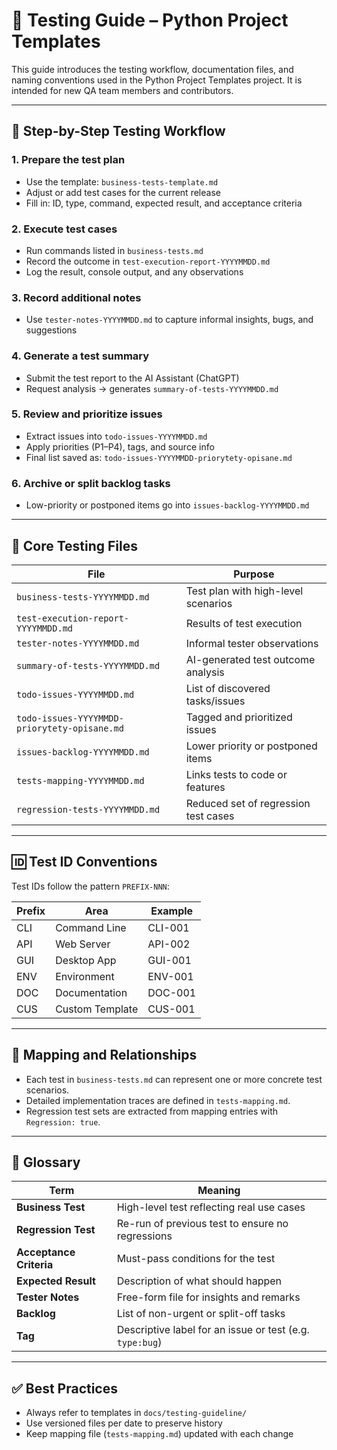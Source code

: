 # 📘 Testing Guide – Python Project Templates

This guide introduces the testing workflow, documentation files, and naming conventions used in the Python Project Templates project. It is intended for new QA team members and contributors.

---

## 🔁 Step-by-Step Testing Workflow

### 1. Prepare the test plan
- Use the template: `business-tests-template.md`
- Adjust or add test cases for the current release
- Fill in: ID, type, command, expected result, and acceptance criteria

### 2. Execute test cases
- Run commands listed in `business-tests.md`
- Record the outcome in `test-execution-report-YYYYMMDD.md`
- Log the result, console output, and any observations

### 3. Record additional notes
- Use `tester-notes-YYYYMMDD.md` to capture informal insights, bugs, and suggestions

### 4. Generate a test summary
- Submit the test report to the AI Assistant (ChatGPT)
- Request analysis → generates `summary-of-tests-YYYYMMDD.md`

### 5. Review and prioritize issues
- Extract issues into `todo-issues-YYYYMMDD.md`
- Apply priorities (P1–P4), tags, and source info
- Final list saved as: `todo-issues-YYYYMMDD-priorytety-opisane.md`

### 6. Archive or split backlog tasks
- Low-priority or postponed items go into `issues-backlog-YYYYMMDD.md`

---

## 📁 Core Testing Files

| File                                      | Purpose                                  |
|-------------------------------------------|------------------------------------------|
| `business-tests-YYYYMMDD.md`              | Test plan with high-level scenarios      |
| `test-execution-report-YYYYMMDD.md`       | Results of test execution                |
| `tester-notes-YYYYMMDD.md`                | Informal tester observations             |
| `summary-of-tests-YYYYMMDD.md`            | AI-generated test outcome analysis       |
| `todo-issues-YYYYMMDD.md`                 | List of discovered tasks/issues          |
| `todo-issues-YYYYMMDD-priorytety-opisane.md` | Tagged and prioritized issues         |
| `issues-backlog-YYYYMMDD.md`              | Lower priority or postponed items        |
| `tests-mapping-YYYYMMDD.md`               | Links tests to code or features          |
| `regression-tests-YYYYMMDD.md`            | Reduced set of regression test cases     |

---

## 🆔 Test ID Conventions

Test IDs follow the pattern `PREFIX-NNN`:

| Prefix | Area         | Example     |
|--------|--------------|-------------|
| CLI    | Command Line | CLI-001     |
| API    | Web Server   | API-002     |
| GUI    | Desktop App  | GUI-001     |
| ENV    | Environment  | ENV-001     |
| DOC    | Documentation| DOC-001     |
| CUS    | Custom Template | CUS-001 |

---

## 🔗 Mapping and Relationships

- Each test in `business-tests.md` can represent one or more concrete test scenarios.
- Detailed implementation traces are defined in `tests-mapping.md`.
- Regression test sets are extracted from mapping entries with `Regression: true`.

---

## 🧠 Glossary

| Term                  | Meaning |
|-----------------------|---------|
| **Business Test**     | High-level test reflecting real use cases |
| **Regression Test**   | Re-run of previous test to ensure no regressions |
| **Acceptance Criteria** | Must-pass conditions for the test |
| **Expected Result**   | Description of what should happen |
| **Tester Notes**      | Free-form file for insights and remarks |
| **Backlog**           | List of non-urgent or split-off tasks |
| **Tag**               | Descriptive label for an issue or test (e.g. `type:bug`) |

---

## ✅ Best Practices

- Always refer to templates in `docs/testing-guideline/`
- Use versioned files per date to preserve history
- Keep mapping file (`tests-mapping.md`) updated with each change
